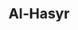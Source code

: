---
title: "Al-Hasyr"
arabic: "الحشر"
no: 59
arabic_no: ٥٩
ayah: 24
slug: al-hasyr
prev: al-mujadalah
next: al-mumtahanah
---